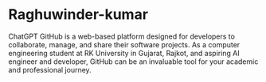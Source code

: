# Raghuwinder-kumar
ChatGPT GitHub is a web-based platform designed for developers to collaborate, manage, and share their software projects. As a computer engineering student at RK University in Gujarat, Rajkot, and aspiring AI engineer and developer, GitHub can be an invaluable tool for your academic and professional journey.

